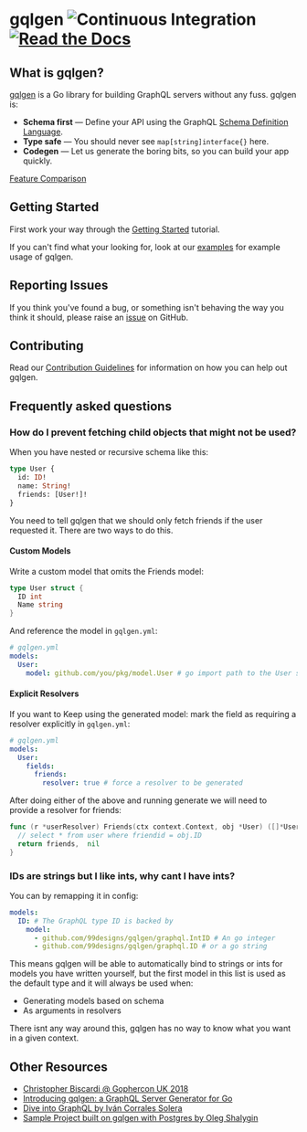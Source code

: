 # gqlgen ![Continuous Integration](https://github.com/99designs/gqlgen/workflows/Continuous%20Integration/badge.svg) [![Read the Docs](https://badgen.net/badge/docs/available/green)](http://gqlgen.com/)

## What is gqlgen?

[gqlgen](https://github.com/99designs/gqlgen) is a Go library for building GraphQL servers without any fuss. gqlgen is:

- **Schema first** — Define your API using the GraphQL [Schema Definition Language](http://graphql.org/learn/schema/).
- **Type safe** — You should never see `map[string]interface{}` here.
- **Codegen** — Let us generate the boring bits, so you can build your app quickly.

[Feature Comparison](https://gqlgen.com/feature-comparison/)

## Getting Started

First work your way through the [Getting Started](https://gqlgen.com/getting-started/) tutorial.

If you can't find what your looking for, look at our [examples](https://github.com/99designs/gqlgen/tree/master/example) for example usage of gqlgen.

## Reporting Issues

If you think you've found a bug, or something isn't behaving the way you think it should, please raise an [issue](https://github.com/99designs/gqlgen/issues) on GitHub.

## Contributing

Read our [Contribution Guidelines](https://github.com/99designs/gqlgen/blob/master/CONTRIBUTING.md) for information on how you can help out gqlgen.

## Frequently asked questions

### How do I prevent fetching child objects that might not be used?

When you have nested or recursive schema like this:

```graphql
type User {
  id: ID!
  name: String!
  friends: [User!]!
}
```

You need to tell gqlgen that we should only fetch friends if the user requested it. There are two ways to do this.

#### Custom Models

Write a custom model that omits the Friends model:

```go
type User struct {
  ID int
  Name string
}
```

And reference the model in `gqlgen.yml`:

```yaml
# gqlgen.yml
models:
  User:
    model: github.com/you/pkg/model.User # go import path to the User struct above
```

#### Explicit Resolvers

If you want to Keep using the generated model: mark the field as requiring a resolver explicitly in `gqlgen.yml`:

```yaml
# gqlgen.yml
models:
  User:
    fields:
      friends:
        resolver: true # force a resolver to be generated
```

After doing either of the above and running generate we will need to provide a resolver for friends:

```go
func (r *userResolver) Friends(ctx context.Context, obj *User) ([]*User, error) {
  // select * from user where friendid = obj.ID
  return friends,  nil
}
```

### IDs are strings but I like ints, why cant I have ints?

You can by remapping it in config:

```yaml
models:
  ID: # The GraphQL type ID is backed by
    model:
      - github.com/99designs/gqlgen/graphql.IntID # An go integer
      - github.com/99designs/gqlgen/graphql.ID # or a go string
```

This means gqlgen will be able to automatically bind to strings or ints for models you have written yourself, but the
first model in this list is used as the default type and it will always be used when:

- Generating models based on schema
- As arguments in resolvers

There isnt any way around this, gqlgen has no way to know what you want in a given context.

## Other Resources

- [Christopher Biscardi @ Gophercon UK 2018](https://youtu.be/FdURVezcdcw)
- [Introducing gqlgen: a GraphQL Server Generator for Go](https://99designs.com.au/blog/engineering/gqlgen-a-graphql-server-generator-for-go/)
- [Dive into GraphQL by Iván Corrales Solera](https://medium.com/@ivan.corrales.solera/dive-into-graphql-9bfedf22e1a)
- [Sample Project built on gqlgen with Postgres by Oleg Shalygin](https://github.com/oshalygin/gqlgen-pg-todo-example)
